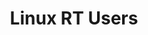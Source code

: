 ---
parent_project: linux
permalink: /engineering/projects/linux/linux-rt-users/
project_link_name: linux-rt-users
project_url: n/a
statsAvailable: 'true'
title: Linux RT Users
---